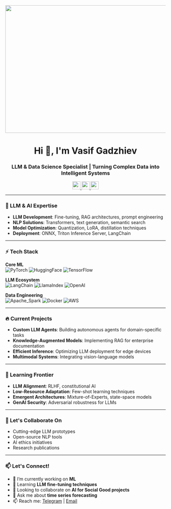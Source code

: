 <div align="center">
  <img height="400" width="800" src="https://media.giphy.com/media/v1.Y2lkPTc5MGI3NjExbTRvanB3eWt6YTVvbzY5a213eXEyd3l4ZmF5aG9wd205YWI3aXNzeiZlcD12MV9pbnRlcm5hbF9naWZfYnlfaWQmY3Q9Zw/8jnmXB4R1b5ska6L7l/giphy-downsized-large.gif" />
</div>

<h1 align="center">Hi 👋, I'm Vasif Gadzhiev</h1>
<h3 align="center">LLM & Data Science Specialist | Turning Complex Data into Intelligent Systems</h3>

<div align="center">
  <a href="https://t.me/lionl1" target="_blank">
    <img src="https://img.shields.io/badge/Telegram-2CA5E0?style=for-the-badge&logo=telegram&logoColor=white" height="25"/>
  </a>
  <a href="https://linkedin.com/in/yourprofile" target="_blank">
    <img src="https://img.shields.io/badge/LinkedIn-0077B5?style=for-the-badge&logo=linkedin&logoColor=white" height="25"/>
  </a>
  <a href="mailto:vasifgadzhievgit@gmail.com">
    <img src="https://img.shields.io/badge/Gmail-D14836?style=for-the-badge&logo=gmail&logoColor=white" height="25"/>
  </a>
</div>

---

### 🧠 LLM & AI Expertise  
- **LLM Development**: Fine-tuning, RAG architectures, prompt engineering  
- **NLP Solutions**: Transformers, text generation, semantic search  
- **Model Optimization**: Quantization, LoRA, distillation techniques  
- **Deployment**: ONNX, Triton Inference Server, LangChain  

---

### ⚡ Tech Stack  

**Core ML**  
![PyTorch](https://img.shields.io/badge/PyTorch-EE4C2C?style=flat-square&logo=pytorch&logoColor=white)
![HuggingFace](https://img.shields.io/badge/HuggingFace-FFD21E?style=flat-square&logo=huggingface&logoColor=black)
![TensorFlow](https://img.shields.io/badge/TensorFlow-FF6F00?style=flat-square&logo=tensorflow&logoColor=white)  

**LLM Ecosystem**  
![LangChain](https://img.shields.io/badge/LangChain-00A67E?style=flat-square)
![LlamaIndex](https://img.shields.io/badge/LlamaIndex-7B68EE?style=flat-square)
![OpenAI](https://img.shields.io/badge/OpenAI-412991?style=flat-square&logo=openai&logoColor=white)  

**Data Engineering**  
![Apache_Spark](https://img.shields.io/badge/Spark-E25A1C?style=flat-square&logo=apachespark&logoColor=white)
![Docker](https://img.shields.io/badge/Docker-2496ED?style=flat-square&logo=docker&logoColor=white)
![AWS](https://img.shields.io/badge/AWS-232F3E?style=flat-square&logo=amazonaws&logoColor=white)  

---

### 🔥 Current Projects  
- **Custom LLM Agents**: Building autonomous agents for domain-specific tasks  
- **Knowledge-Augmented Models**: Implementing RAG for enterprise documentation  
- **Efficient Inference**: Optimizing LLM deployment for edge devices  
- **Multimodal Systems**: Integrating vision-language models  

---

### 🌱 Learning Frontier  
- **LLM Alignment**: RLHF, constitutional AI  
- **Low-Resource Adaptation**: Few-shot learning techniques  
- **Emergent Architectures**: Mixture-of-Experts, state-space models  
- **GenAI Security**: Adversarial robustness for LLMs  

---

### 💬 Let's Collaborate On  
- Cutting-edge LLM prototypes  
- Open-source NLP tools  
- AI ethics initiatives  
- Research publications  

---

### 📫 Let's Connect!
- 🔭 I’m currently working on **ML**
- 🌱 Learning **LLM fine-tuning techniques**
- 👯 Looking to collaborate on **AI for Social Good projects**
- 💬 Ask me about **time series forecasting**
- 📫 Reach me: [Telegram](https://t.me/lionl1) | [Email](mailto:vasifgadzhievgit@gmail.com)

